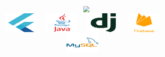 
<div align="center">
<a href="https://github.com/DenverCoder1/readme-typing-svg"><img src="https://readme-typing-svg.demolab.com?&font=noto sans&color=3FB6D3&repeat=false&size=37&height=180&width=900&duration=1000&pause=2000&center=true&lines=Hey, I'm Victor!;Developing+Flutter+apps+since+2020!;"/></a>
</div>
<div align="center">
<img src="https://github.com/devicons/devicon/blob/master/icons/flutter/flutter-original.svg" style="width: 17%" height="50"/> &nbsp;&nbsp;&nbsp;&nbsp;
<img src="https://github.com/devicons/devicon/blob/master/icons/java/java-original-wordmark.svg" style="width: 17%" height="50"/> &nbsp;&nbsp;&nbsp;&nbsp;
<img src="https://github.com/devicons/devicon/blob/master/icons/django/django-plain.svg" style="width: 17%" height="50"/> &nbsp;&nbsp;&nbsp;&nbsp;
<img src="https://github.com/devicons/devicon/blob/master/icons/firebase/firebase-plain-wordmark.svg" style="width: 17%" height="50"/> &nbsp;&nbsp;&nbsp;&nbsp;
<img src="https://github.com/devicons/devicon/blob/master/icons/mysql/mysql-original-wordmark.svg" style="width: 17%" height="50"/> &nbsp;&nbsp;&nbsp;&nbsp;
</div>

